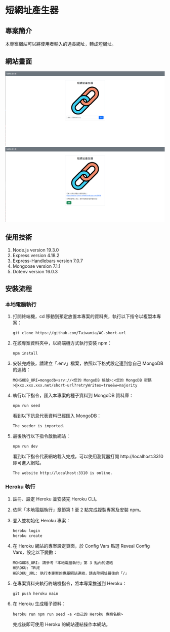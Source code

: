 # 短網址產生器

## 專案簡介
本專案網站可以將使用者輸入的過長網址，轉成短網址。

## 網站畫面
![主畫面](./screenshots/main.png)
![短網址產生畫面](./screenshots/result.png)

## 使用技術
1.  Node.js version 19.3.0
2.  Express version 4.18.2
3.  Express-Handlebars version 7.0.7
4.  Mongoose version 7.1.1
5.  Dotenv version 16.0.3

## 安裝流程
### 本地電腦執行
1.  打開終端機，cd 移動到預定放置本專案的資料夾，執行以下指令以複製本專案：
   
    ```
    git clone https://github.com/Taiwania/AC-short-url
    ```

2.  在該專案資料夾中，以終端機方式執行安裝 npm：
    
    ```
    npm install
    ```

3.  安裝完成後，請建立「.env」檔案，依照以下格式設定連到您自己 MongoDB 的連結：

    ```
    MONGODB_URI=mongodb+srv://<您的 MongoDB 帳號>:<您的 MongoDB 密碼>@xxx.xxx.xxx.net/short-url?retryWrites=true&w=majority
    ```

4.  執行以下指令，匯入本專案的種子資料到 MongoDB 資料庫：

    ```
    npm run seed
    ```

    看到以下訊息代表資料已經匯入 MongoDB：

    ```
    The seeder is imported.
    ```

5.  最後執行以下指令啟動網站：

    ```
    npm run dev
    ```

    看到以下指令代表網站載入完成，可以使用瀏覽器打開 http://localhost:3310 即可進入網站。

    ```
    The website http://localhost:3310 is online.
    ```

### Heroku 執行
1.  註冊、設定 Heroku 並安裝完 Heroku CLI。

2.  依照「本地電腦執行」章節第 1 至 2 點完成複製專案及安裝 npm。

3.  登入並初始化 Heroku 專案：

    ```
    heroku login
    heroku create
    ```

4.  在 Heroku 網站的專案設定頁面，於 Config Vars 點選 Reveal Config Vars，設定以下變數：

    ```
    MONGODB_URI: 請參考「本地電腦執行」第 3 點內的連結
    HEROKU: TRUE
    HEROKU_URL: 執行本專案的專屬網站連結，請去除網址最後的「/」
    ```

5.  在專案資料夾執行終端機指令，將本專案推送到 Heroku：

    ```
    git push heroku main
    ```

6.  在 Heroku 生成種子資料：

    ```
    heroku run npm run seed -a <自己的 Heroku 專案名稱>
    ```

    完成後即可使用 Heroku 的網站連結操作本網站。